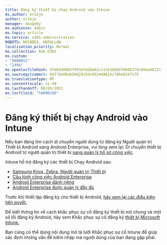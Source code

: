 ```yaml
---
title: Đăng ký thiết bị chạy Android vào Intune
ms.author: erikje
author: erikje
manager: dougeby
ms.audience: Admin
ms.topic: article
ms.service: o365-administration
ROBOTS: NOINDEX, NOFOLLOW
localization_priority: Normal
ms.collection: Adm_O365
ms.custom:
- "9000652"
- "2494"
ms.openlocfilehash: 97b83d0982f9556fd28a62cc12e3b89259686270c684a46721f0ef3d683e5ae6
ms.sourcegitcommit: b5f7da89a650d2915dc652449623c78be6247175
ms.translationtype: MT
ms.contentlocale: vi-VN
ms.lasthandoff: 08/05/2021
ms.locfileid: "54090180"
---
```

# <a name="enrolling-android-devices-into-intune"></a>Đăng ký thiết bị chạy Android vào Intune

Nếu bạn đang tìm cách di chuyển người dùng từ đăng ký Người quản trị Thiết bị Android sang Android Enterprise, vui lòng xem lại: Di chuyển thiết bị Android từ người quản trị thiết bị [sang quản lý hồ sơ công việc](https://docs.microsoft.com/mem/intune/enrollment/android-move-device-admin-work-profile).

Intune hỗ trợ đăng ký các thiết bị Chạy Android sau:  

- [Samsung Knox, Zebra, Người quản trị Thiết bị](https://docs.microsoft.com/mem/intune/enrollment/android-enroll-device-administrator)
- [Cấu hình công việc Android Enterprise](https://docs.microsoft.com/mem/intune/enrollment/android-enterprise-overview)
- [Android Enterprise dành riêng](https://docs.microsoft.com/mem/intune/enrollment/android-dedicated-devices-fully-managed-enroll)
- [Android Enterprise được quản lý đầy đủ](https://docs.microsoft.com/mem/intune/enrollment/android-fully-managed-enroll)

Trước khi thiết lập đăng ký cho thiết bị Android, [hãy xem lại các điều kiện tiên quyết.](https://docs.microsoft.com/intune/enrollment/android-enroll)  

Để biết thông tin về cách khắc phục sự cố đăng ký thiết bị nói chung và một số lỗi đăng ký Android, hãy xem Khắc phục sự cố đăng ký [thiết bị Microsoft Intune.](https://docs.microsoft.com/mem/intune/enrollment/troubleshoot-android-enrollment)

Bạn cũng có thể dùng nội dung mô tả lưỡi Khắc phục sự cố Intune để giúp xác định những vấn đề kiểm nhập mà người dùng của bạn đang gặp phải.
